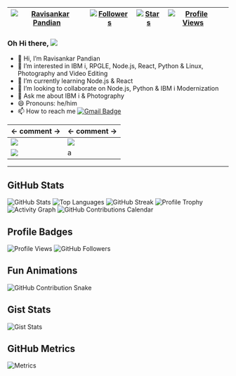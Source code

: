| [![Ravisankar Pandian](https://img.shields.io/badge/Ravisankar-Pandian-yellowgreen)](#) | [![Followers](https://img.shields.io/github/followers/oliyan)](#) | [![Stars](https://img.shields.io/github/stars/oliyan?label=Profile%20Stars&logo=Profile%20stars&logoColor=b)](#) | [![Profile Views](https://komarev.com/ghpvc/?username=oliyan&color=green)](#)| |
--| --| --| --| --|

### Oh Hi there, ![](https://user-images.githubusercontent.com/18350557/176309783-0785949b-9127-417c-8b55-ab5a4333674e.gif) 

- 👋 Hi, I’m Ravisankar Pandian
- 👀 I’m interested in IBM i, RPGLE, Node.js, React, Python & Linux, Photography and Video Editing
- 🌱 I’m currently learning Node.js & React
- 💞️ I’m looking to collaborate on Node.js, Python & IBM i Modernization
- 💬 Ask me about IBM i & Photography
- 😄 Pronouns: he/him
- 📫 How to reach me 
  [![Gmail Badge](https://img.shields.io/badge/Gmail-D14836?style=for-the-badge&logo=gmail&logoColor=white)](mailto:ravisank.p@gmail.com)


| <- comment -> | <- comment -> |
| --- | --- |
| ![](https://github-readme-stats.vercel.app/api?username=oliyan&theme=dark&hide_border=false&include_all_commits=true&count_private=true&show_icons=true) | ![](https://github-readme-streak-stats.herokuapp.com/?user=oliyan&theme=dark&hide_border=false)<br/> |
| ![](https://github-readme-stats.vercel.app/api/top-langs/?username=oliyan&theme=dark&hide_border=false&include_all_commits=true&count_private=true&layout=compact&hide=php) | a |

---

## GitHub Stats

![GitHub Stats](https://github-readme-stats.vercel.app/api?username=oliyan&theme=light&hide_border=false&include_all_commits=true&count_private=true)
![Top Languages](https://github-readme-stats.vercel.app/api/top-langs/?username=oliyan&theme=light&hide_border=false&layout=compact&hide=php)
![GitHub Streak](https://github-readme-streak-stats.herokuapp.com/?user=oliyan&theme=light&hide_border=false)
![Profile Trophy](https://github-profile-trophy.vercel.app/?username=oliyan&theme=light&margin-w=15&margin-h=15&column=7)
![Activity Graph](https://activity-graph.herokuapp.com/graph?username=oliyan&theme=light)
![GitHub Contributions Calendar](https://github-contributions.vercel.app/api/v1/oliyan)

## Profile Badges

![Profile Views](https://komarev.com/ghpvc/?username=oliyan&color=blue)
![GitHub Followers](https://img.shields.io/github/followers/oliyan?label=Follow&style=social)

## Fun Animations

![GitHub Contribution Snake](https://github.com/oliyan/oliyan/blob/output/github-contribution-grid-snake.svg)

## Gist Stats

![Gist Stats](https://github-readme-stats.vercel.app/api/gist?id=ab12345)

## GitHub Metrics

![Metrics](https://metrics.lecoq.io/oliyan?template=classic&base.header=0&gists=1&lines=1&config.timezone=Europe%2FLondon)
